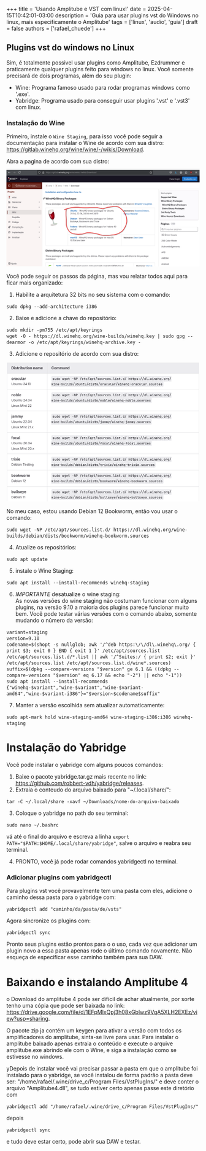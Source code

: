 +++
title = 'Usando Amplitube e VST com linux!'
date = 2025-04-15T10:42:01-03:00
description = 'Guia para usar plugins vst do Windows no linux, mais especificamente o Amplitube'
tags = ['linux', 'audio', 'guia']
draft = false
authors = ['rafael_chuede']
+++

	
## Plugins vst do windows no Linux
Sim, é totalmente possivel usar plugins como Amplitube, Ezdrummer e praticamente qualquer plugins feito para windows no linux. Você somente precisará de dois programas, além do seu plugin: 
- Wine: Programa famoso usado para rodar programas windows como '.exe'.
- Yabridge: Programa usado para conseguir usar plugins '.vst' e '.vst3' com linux.
### Instalação do Wine
Primeiro, instale o `Wine Staging`, para isso você pode seguir a documentação para instalar o Wine de acordo com sua distro: https://gitlab.winehq.org/wine/wine/-/wikis/Download. 

Abra a pagina de acordo com sua distro:

![Escolha  a pagina de acordo com sua distro](wine1.png)

Você pode seguir os passos da página, mas vou relatar todos aqui para ficar mais organizado:
1. Habilite a arquitetura 32 bits no seu sistema com o comando:
```
sudo dpkg --add-architecture i386
```
2. Baixe e adicione a chave do repositório:
```
sudo mkdir -pm755 /etc/apt/keyrings
wget -O - https://dl.winehq.org/wine-builds/winehq.key | sudo gpg --dearmor -o /etc/apt/keyrings/winehq-archive.key -
```
3. Adicione o repositório de acordo com sua distro:

![Tabela repositorio wine](tabela-wine1.png)

No meu caso, estou usando Debian 12 Bookworm, então vou usar o comando:
```
sudo wget -NP /etc/apt/sources.list.d/ https://dl.winehq.org/wine-builds/debian/dists/bookworm/winehq-bookworm.sources
```
4. Atualize os repositórios:
```
sudo apt update
```
5. instale o Wine Staging:
```
sudo apt install --install-recommends winehq-staging
```
6. *IMPORTANTE* desatualize o wine staging:\
As novas versões do wine staging não costumam funcionar com alguns plugins, na versão 9.10 a maioria dos plugins parece funcionar muito bem. Você pode testar várias versões com o comando abaixo, somente mudando o número da versão:
```
variant=staging
version=9.10
codename=$(shopt -s nullglob; awk '/^deb https:\/\/dl\.winehq\.org/ { print $3; exit 0 } END { exit 1 }' /etc/apt/sources.list /etc/apt/sources.list.d/*.list || awk '/^Suites:/ { print $2; exit }' /etc/apt/sources.list /etc/apt/sources.list.d/wine*.sources)
suffix=$(dpkg --compare-versions "$version" ge 6.1 && ((dpkg --compare-versions "$version" eq 6.17 && echo "-2") || echo "-1"))
sudo apt install --install-recommends {"winehq-$variant","wine-$variant","wine-$variant-amd64","wine-$variant-i386"}="$version~$codename$suffix"
```
7. Manter a versão escolhida sem atualizar automaticamente:
```
sudo apt-mark hold wine-staging-amd64 wine-staging-i386:i386 winehq-staging
```
# Instalação do Yabridge

Você pode instalar o yabridge com alguns poucos comandos:

1. Baixe o pacote yabridge.tar.gz mais recente no link: https://github.com/robbert-vdh/yabridge/releases.
2. Extraia o conteudo do arquivo baixado para "~/.local/share/":
```
tar -C ~/.local/share -xavf ~/Downloads/nome-do-arquivo-baixado
```
3. Coloque o yabridge no path do seu terminal:
```
sudo nano ~/.bashrc
```
vá até o final do arquivo  e escreva a linha `export PATH="$PATH:$HOME/.local/share/yabridge"`, salve o arquivo e reabra seu terminal.

4. PRONTO, você já pode rodar comandos yabridgectl no terminal.
### Adicionar plugins com yabridgectl
Para plugins vst você provavelmente tem uma pasta com eles, adicione o caminho dessa pasta para o yabridge com:
```
yabridgectl add "caminho/da/pasta/de/vsts"
```
Agora sincronize os plugins com:
```
yabridgectl sync
```
Pronto seus plugins estão prontos para o o uso, cada vez que adicionar um plugin novo a essa pasta apenas rode o último comando novamente. Não esqueça de especificar esse caminho também para sua DAW.
# Baixando e instalando Amplitube 4
o Download do amplitube 4 pode ser difícil de achar atualmente, por sorte tenho uma cópia que pode ser baixada no link:
https://drive.google.com/file/d/1EFpMlxQpj3h08xGblwz9VqA5XLH2EXEz/view?usp=sharing.

O pacote zip ja contém um keygen para ativar a versão com todos os amplificadores do amplitube, sinta-se livre para usar.
Para instalar o amplitube baixado apenas extraia o conteúdo e execute o arquive amplitube.exe abrindo ele com o Wine, e siga a instalação como se estivesse no windows.

yDepois de instalar você vai precisar passar a pasta em que o amplitube foi instalado para o yabridge, se você instalou de forma padrão a pasta deve ser: "/home/rafael/.wine/drive_c/Program Files/VstPlugIns/" e deve conter o arquivo "Amplitube4.dll", se tudo estiver certo apenas passe este diretório com 
```
yabridgectl add "/home/rafael/.wine/drive_c/Program Files/VstPlugIns/"
```
depois
```
yabridgectl sync
``` 
e tudo deve estar certo, pode abrir sua DAW e testar.

